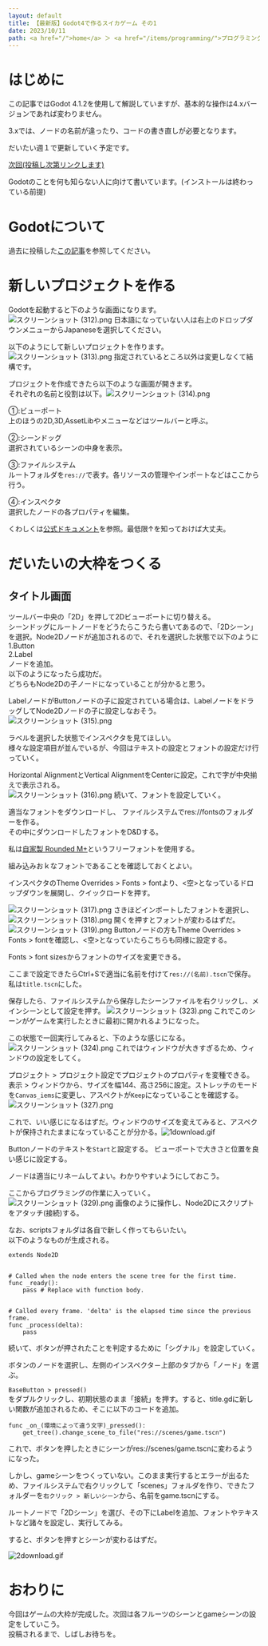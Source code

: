 ```yaml
---
layout: default
title: 【最新版】Godot4で作るスイカゲーム その1
date: 2023/10/11
path: <a href="/">home</a> ＞ <a href="/items/programming/">プログラミング</a> ＞ <a href="/items/programming/godot/">Godot</a> ＞ <a href="/items/programming/godot/watermelongame/">スイカゲーム</a>
---
```


# はじめに
この記事ではGodot 4.1.2を使用して解説していますが、基本的な操作は4.xバージョンであれば変わりません。  

3.xでは、ノードの名前が違ったり、コードの書き直しが必要となります。  

だいたい週１で更新していく予定です。  
  


[次回(投稿し次第リンクします)](#)  
  
Godotのことを何も知らない人に向けて書いています。(インストールは終わっている前提)  
  

# Godotについて
過去に投稿した[この記事](https://qiita.com/mixpax4300/items/175615195aa19d009f16)を参照してください。  
  
# 新しいプロジェクトを作る
Godotを起動すると下のような画面になります。![スクリーンショット (312).png](https://qiita-image-store.s3.ap-northeast-1.amazonaws.com/0/3082992/7498952e-797e-e0f3-ab25-06f5b26c4e6c.png)
日本語になっていない人は右上のドロップダウンメニューからJapaneseを選択してください。  

以下のようにして新しいプロジェクトを作ります。
![スクリーンショット (313).png](https://qiita-image-store.s3.ap-northeast-1.amazonaws.com/0/3082992/dd19cf89-cb4e-d5fb-9206-557a5ffa0cf4.png)
指定されているところ以外は変更しなくて結構です。  
  
プロジェクトを作成できたら以下のような画面が開きます。  
それぞれの名前と役割は以下。![スクリーンショット (314).png](https://qiita-image-store.s3.ap-northeast-1.amazonaws.com/0/3082992/a7640a09-98f0-e6d3-8f43-a3b5894c9440.png)
  
①:ビューポート  
上のほうの2D,3D,AssetLibやメニューなどはツールバーと呼ぶ。  
  
②:シーンドッグ  
選択されているシーンの中身を表示。  
  
③:ファイルシステム  
ルートフォルダを`res://`で表す。各リソースの管理やインポートなどはここから行う。  
  
④:インスペクタ  
選択したノードの各プロパティを編集。  
  
くわしくは[公式ドキュメント](https://docs.godotengine.org/ja/4.x/getting_started/introduction/first_look_at_the_editor.html)を参照。最低限↑を知っておけば大丈夫。  

# だいたいの大枠をつくる
## タイトル画面
ツールバー中央の「2D」を押して2Dビューポートに切り替える。  
シーンドッグにルートノードをどうたらこうたら書いてあるので、「2Dシーン」を選択。Node2Dノードが追加されるので、それを選択した状態で以下のように  
1\.Button  
2\.Label  
ノードを追加。  
以下のようになったら成功だ。  
どちらもNode2Dの子ノードになっていることが分かると思う。  
  
LabelノードがButtonノードの子に設定されている場合は、LabelノードをドラッグしてNode2Dノードの子に設定しなおそう。  
![スクリーンショット (315).png](https://qiita-image-store.s3.ap-northeast-1.amazonaws.com/0/3082992/db534cf5-328e-404e-4d8c-0072e40a97d4.png)
  
ラベルを選択した状態でインスペクタを見てほしい。  
様々な設定項目が並んでいるが、今回はテキストの設定とフォントの設定だけ行っていく。  
  
Horizontal AlignmentとVertical AlignmentをCenterに設定。これで字が中央揃えで表示される。  
![スクリーンショット (316).png](https://qiita-image-store.s3.ap-northeast-1.amazonaws.com/0/3082992/6c579442-7964-534a-c2ab-29653dabaf97.png)
続いて、フォントを設定していく。  

適当なフォントをダウンロードし、
ファイルシステムでres://fontsのフォルダーを作る。  
その中にダウンロードしたフォントをD&Dする。  
  
私は[自家製 Rounded M+](http://jikasei.me/font/rounded-mplus/about.html)というフリーフォントを使用する。  
  
組み込みおｋなフォントであることを確認しておくとよい。  
  
インスペクタのTheme Overrides > Fonts > fontより、<空>となっているドロップダウンを展開し、クイックロードを押す。  
  
![スクリーンショット (317).png](https://qiita-image-store.s3.ap-northeast-1.amazonaws.com/0/3082992/37eb8627-f023-7182-ed56-ab0f6655bf2d.png)
さきほどインポートしたフォントを選択し、
![スクリーンショット (318).png](https://qiita-image-store.s3.ap-northeast-1.amazonaws.com/0/3082992/4bf8fb95-7d56-2a2e-e888-1324daf3916a.png)
開くを押すとフォントが変わるはずだ。  
![スクリーンショット (319).png](https://qiita-image-store.s3.ap-northeast-1.amazonaws.com/0/3082992/68dd4751-a889-ac72-30c1-e7572b2decc8.png)
Buttonノードの方もTheme Overrides > Fonts > fontを確認し、<空>となっていたらこちらも同様に設定する。  
  
Fonts > font sizesからフォントのサイズを変更できる。  
  
ここまで設定できたらCtrl+Sで適当に名前を付けて`res://(名前).tscn`で保存。私は`title.tscn`にした。  
  
保存したら、ファイルシステムから保存したシーンファイルを右クリックし、メインシーンとして設定を押す。
![スクリーンショット (323).png](https://qiita-image-store.s3.ap-northeast-1.amazonaws.com/0/3082992/b6ff4218-9e10-1fd0-1ab3-8015ccf7fb9d.png)
これでこのシーンがゲームを実行したときに最初に開かれるようになった。  
  
この状態で一回実行してみると、下のような感じになる。![スクリーンショット (324).png](https://qiita-image-store.s3.ap-northeast-1.amazonaws.com/0/3082992/daf722b5-07c7-8ac8-ffd4-784f1e268a37.png)
これではウィンドウが大きすぎるため、ウィンドウの設定をしてく。  

プロジェクト > プロジェクト設定でプロジェクトのプロパティを変種できる。  
表示 > ウィンドウから、サイズを幅144、高さ256に設定。ストレッチのモードを`Canvas_iems`に変更し、アスペクトが`Keep`になっていることを確認する。![スクリーンショット (327).png](https://qiita-image-store.s3.ap-northeast-1.amazonaws.com/0/3082992/9a7afda2-43ef-060b-e1f1-ff6830d7df55.png)

これで、いい感じになるはずだ。ウィンドウのサイズを変えてみると、アスペクトが保持されたままになっていることが分かる。![1download.gif](https://qiita-image-store.s3.ap-northeast-1.amazonaws.com/0/3082992/040145a8-e81f-f725-8c56-f52b96630de7.gif)
  
  
Buttonノードのテキストを`Start`と設定する。
ビューポートで大きさと位置を良い感じに設定する。  
  
ノードは適当にリネームしてよい。わかりやすいようにしておこう。  
  
ここからプログラミングの作業に入っていく。![スクリーンショット (329).png](https://qiita-image-store.s3.ap-northeast-1.amazonaws.com/0/3082992/67694a77-ae5e-137f-514f-43c34f76a9d2.png)
画像のように操作し、Node2Dにスクリプトをアタッチ(接続)する。  

なお、scriptsフォルダは各自で新しく作ってもらいたい。  
以下のようなものが生成される。  
  
```gdscript
extends Node2D


# Called when the node enters the scene tree for the first time.
func _ready():
	pass # Replace with function body.


# Called every frame. 'delta' is the elapsed time since the previous frame.
func _process(delta):
	pass
```

  
続いて、ボタンが押されたことを判定するために「シグナル」を設定していく。  

ボタンのノードを選択し、左側のインスペクタ－上部のタブから「ノード」を選ぶ。  

`BaseButton > pressed()`  
をダブルクリックし、初期状態のまま「接続」を押す。すると、title.gdに新しい関数が追加されるため、そこに以下のコードを追加。  

```gdscript
func _on_(環境によって違う文字)_pressed():
	get_tree().change_scene_to_file("res://scenes/game.tscn")
```

これで、ボタンを押したときにシーンがres://scenes/game.tscnに変わるようになった。  

しかし、gameシーンをつくっていない。このまま実行するとエラーが出るため、ファイルシステムで右クリックして「scenes」フォルダを作り、できたフォルダーを`右クリック > 新しいシーン`から、名前をgame.tscnにする。  

  
ルートノードで「2Dシーン」を選び、その下にLabelを追加、フォントやテキストなど諸々を設定し、実行してみる。  

すると、ボタンを押すとシーンが変わるはずだ。  

![2download.gif](https://qiita-image-store.s3.ap-northeast-1.amazonaws.com/0/3082992/d818a104-e67e-b158-4687-10f93161fbd1.gif)

# おわりに
今回はゲームの大枠が完成した。次回は各フルーツのシーンとgameシーンの設定をしていこう。  
投稿されるまで、しばしお待ちを。  
